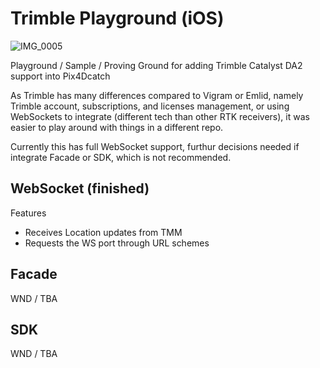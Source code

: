 # Trimble Playground (iOS)

![IMG_0005](https://github.com/sasha-poirier-pix4d/TrimblePlaygroundiOS/assets/110474015/c0a97696-e4e9-422f-9ad0-efef5306ed8e)


Playground / Sample / Proving Ground for adding Trimble Catalyst DA2 support into Pix4Dcatch

As Trimble has many differences compared to Vigram or Emlid, namely Trimble account, subscriptions, and licenses management, or using WebSockets to integrate (different tech than other RTK receivers), it was easier to play around with things in a different repo.

Currently this has full WebSocket support, furthur decisions needed if integrate Facade or SDK, which is not recommended.

## WebSocket (finished)
Features
- Receives Location updates from TMM
- Requests the WS port through URL schemes

## Facade
WND / TBA

## SDK
WND / TBA
